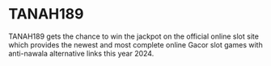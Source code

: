 # TANAH189
TANAH189 gets the chance to win the jackpot on the official online slot site which provides the newest and most complete online Gacor slot games with anti-nawala alternative links this year 2024.
